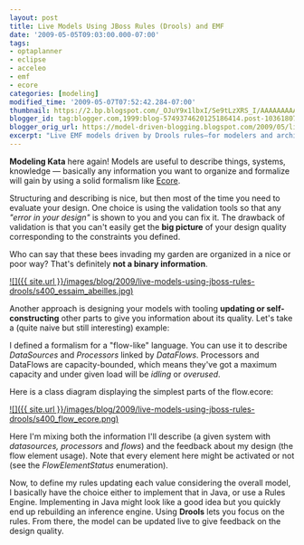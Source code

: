 ```yaml
---
layout: post
title: Live Models Using JBoss Rules (Drools) and EMF
date: '2009-05-05T09:03:00.000-07:00'
tags:
- optaplanner
- eclipse
- acceleo
- emf
- ecore
categories: [modeling]
modified_time: '2009-05-07T07:52:42.284-07:00'
thumbnail: https://2.bp.blogspot.com/_OJuY9x1lbxI/Se9tLzXRS_I/AAAAAAAAALU/ny6uKiFIev4/s72-c/essaim_abeilles.jpg
blogger_id: tag:blogger.com,1999:blog-5749374620125186414.post-1036180728036140709
blogger_orig_url: https://model-driven-blogging.blogspot.com/2009/05/live-models-using-jboss-rules-drools.html
excerpt: "Live EMF models driven by Drools rules—for modelers and architects who want instantaneous, quantitative feedback on design quality during editing."
---
```


**Modeling Kata** here again! Models are useful to describe things, systems, knowledge — basically any information you want to organize and formalize will gain by using a solid formalism like [Ecore](https://www.eclipse.dev/modeling/emf/).

Structuring and describing is nice, but then most of the time you need to evaluate your design. One choice is using the validation tools so that any _"error in your design"_ is shown to you and you can fix it. The drawback of validation is that you can't easily get the **big picture** of your design quality corresponding to the constraints you defined.

Who can say that these bees invading my garden are organized in a nice or poor way? That's definitely **not a binary information**.

[![]({{ site.url }}/images/blog/2009/live-models-using-jboss-rules-drools/s400_essaim_abeilles.jpg)](https://2.bp.blogspot.com/_OJuY9x1lbxI/Se9tLzXRS_I/AAAAAAAAALU/ny6uKiFIev4/s1600-h/essaim_abeilles.jpg)

Another approach is designing your models with tooling **updating or self-constructing** other parts to give you information about its quality. Let's take a (quite naive but still interesting) example:

I defined a formalism for a "flow-like" language. You can use it to describe _DataSources_ and _Processors_ linked by _DataFlows_. Processors and DataFlows are capacity-bounded, which means they've got a maximum capacity and under given load will be _idling_ or _overused_.

Here is a class diagram displaying the simplest parts of the flow.ecore:

[![]({{ site.url }}/images/blog/2009/live-models-using-jboss-rules-drools/s400_flow_ecore.png)](https://4.bp.blogspot.com/_u5tMWln_Ie8/SgBrG2UiMCI/AAAAAAAAAIA/O-AZFjFMGSI/s1600-h/flow_ecore.png)

Here I'm mixing both the information I'll describe (a given system with _datasources, processors_ and _flows_) and the feedback about my design (the flow element usage). Note that every element here might be activated or not (see the _FlowElementStatus_ enumeration).

Now, to define my rules updating each value considering the overall model, I basically have the choice either to implement that in Java, or use a Rules Engine. Implementing in Java might look like a good idea but you quickly end up rebuilding an inference engine. Using **Drools** lets you focus on the rules. From there, the model can be updated live to give feedback on the design quality.

